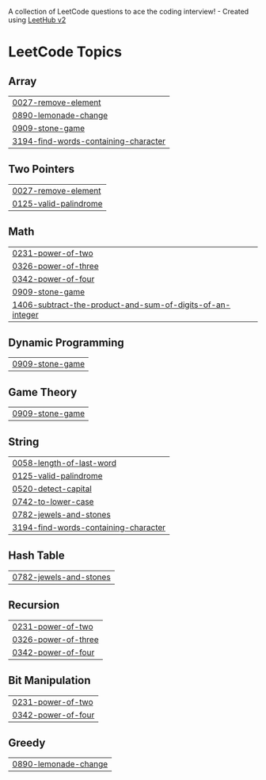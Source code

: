 A collection of LeetCode questions to ace the coding interview! - Created using [LeetHub v2](https://github.com/arunbhardwaj/LeetHub-2.0)
<!---LeetCode Topics Start-->
# LeetCode Topics
## Array
|  |
| ------- |
| [0027-remove-element](https://github.com/Shabeebbv/Leetcode_problems/tree/master/0027-remove-element) |
| [0890-lemonade-change](https://github.com/Shabeebbv/Leetcode_problems/tree/master/0890-lemonade-change) |
| [0909-stone-game](https://github.com/Shabeebbv/Leetcode_problems/tree/master/0909-stone-game) |
| [3194-find-words-containing-character](https://github.com/Shabeebbv/Leetcode_problems/tree/master/3194-find-words-containing-character) |
## Two Pointers
|  |
| ------- |
| [0027-remove-element](https://github.com/Shabeebbv/Leetcode_problems/tree/master/0027-remove-element) |
| [0125-valid-palindrome](https://github.com/Shabeebbv/Leetcode_problems/tree/master/0125-valid-palindrome) |
## Math
|  |
| ------- |
| [0231-power-of-two](https://github.com/Shabeebbv/Leetcode_problems/tree/master/0231-power-of-two) |
| [0326-power-of-three](https://github.com/Shabeebbv/Leetcode_problems/tree/master/0326-power-of-three) |
| [0342-power-of-four](https://github.com/Shabeebbv/Leetcode_problems/tree/master/0342-power-of-four) |
| [0909-stone-game](https://github.com/Shabeebbv/Leetcode_problems/tree/master/0909-stone-game) |
| [1406-subtract-the-product-and-sum-of-digits-of-an-integer](https://github.com/Shabeebbv/Leetcode_problems/tree/master/1406-subtract-the-product-and-sum-of-digits-of-an-integer) |
## Dynamic Programming
|  |
| ------- |
| [0909-stone-game](https://github.com/Shabeebbv/Leetcode_problems/tree/master/0909-stone-game) |
## Game Theory
|  |
| ------- |
| [0909-stone-game](https://github.com/Shabeebbv/Leetcode_problems/tree/master/0909-stone-game) |
## String
|  |
| ------- |
| [0058-length-of-last-word](https://github.com/Shabeebbv/Leetcode_problems/tree/master/0058-length-of-last-word) |
| [0125-valid-palindrome](https://github.com/Shabeebbv/Leetcode_problems/tree/master/0125-valid-palindrome) |
| [0520-detect-capital](https://github.com/Shabeebbv/Leetcode_problems/tree/master/0520-detect-capital) |
| [0742-to-lower-case](https://github.com/Shabeebbv/Leetcode_problems/tree/master/0742-to-lower-case) |
| [0782-jewels-and-stones](https://github.com/Shabeebbv/Leetcode_problems/tree/master/0782-jewels-and-stones) |
| [3194-find-words-containing-character](https://github.com/Shabeebbv/Leetcode_problems/tree/master/3194-find-words-containing-character) |
## Hash Table
|  |
| ------- |
| [0782-jewels-and-stones](https://github.com/Shabeebbv/Leetcode_problems/tree/master/0782-jewels-and-stones) |
## Recursion
|  |
| ------- |
| [0231-power-of-two](https://github.com/Shabeebbv/Leetcode_problems/tree/master/0231-power-of-two) |
| [0326-power-of-three](https://github.com/Shabeebbv/Leetcode_problems/tree/master/0326-power-of-three) |
| [0342-power-of-four](https://github.com/Shabeebbv/Leetcode_problems/tree/master/0342-power-of-four) |
## Bit Manipulation
|  |
| ------- |
| [0231-power-of-two](https://github.com/Shabeebbv/Leetcode_problems/tree/master/0231-power-of-two) |
| [0342-power-of-four](https://github.com/Shabeebbv/Leetcode_problems/tree/master/0342-power-of-four) |
## Greedy
|  |
| ------- |
| [0890-lemonade-change](https://github.com/Shabeebbv/Leetcode_problems/tree/master/0890-lemonade-change) |
<!---LeetCode Topics End-->